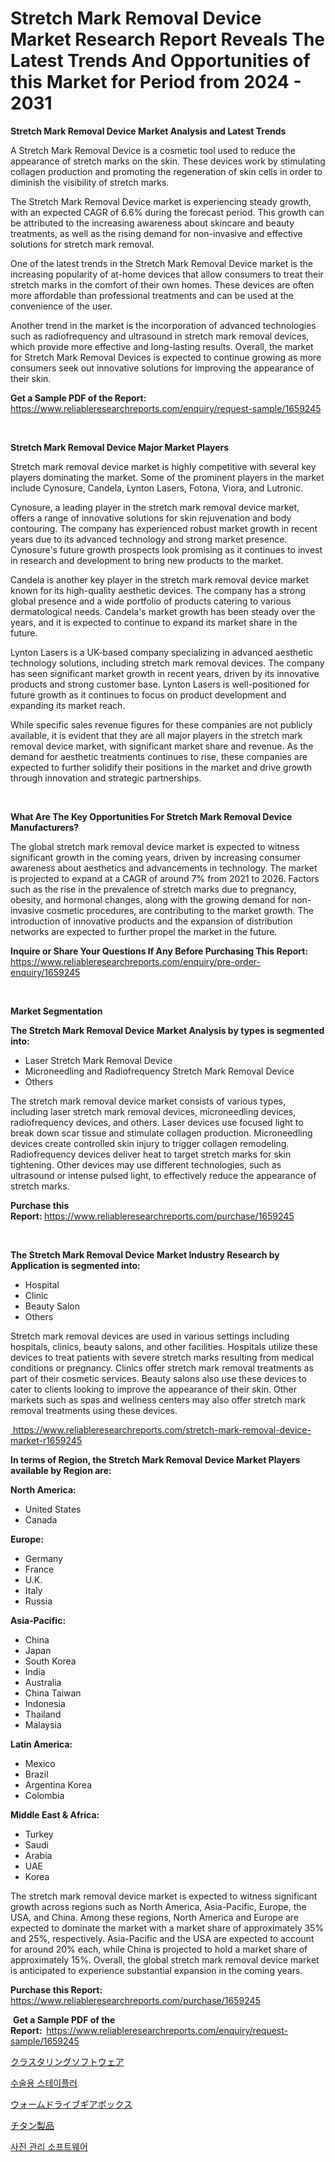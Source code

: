 <p><h1>Stretch Mark Removal Device Market Research Report Reveals The Latest Trends And Opportunities of this Market for Period from 2024 - 2031</h1></p><p><strong>Stretch Mark Removal Device Market Analysis and Latest Trends</strong></p>
<p><p>A Stretch Mark Removal Device is a cosmetic tool used to reduce the appearance of stretch marks on the skin. These devices work by stimulating collagen production and promoting the regeneration of skin cells in order to diminish the visibility of stretch marks.</p><p>The Stretch Mark Removal Device market is experiencing steady growth, with an expected CAGR of 6.6% during the forecast period. This growth can be attributed to the increasing awareness about skincare and beauty treatments, as well as the rising demand for non-invasive and effective solutions for stretch mark removal.</p><p>One of the latest trends in the Stretch Mark Removal Device market is the increasing popularity of at-home devices that allow consumers to treat their stretch marks in the comfort of their own homes. These devices are often more affordable than professional treatments and can be used at the convenience of the user.</p><p>Another trend in the market is the incorporation of advanced technologies such as radiofrequency and ultrasound in stretch mark removal devices, which provide more effective and long-lasting results. Overall, the market for Stretch Mark Removal Devices is expected to continue growing as more consumers seek out innovative solutions for improving the appearance of their skin.</p></p>
<p><strong>Get a Sample PDF of the Report:&nbsp;</strong> <a href="https://www.reliableresearchreports.com/enquiry/request-sample/1659245">https://www.reliableresearchreports.com/enquiry/request-sample/1659245</a></p>
<p>&nbsp;</p>
<p><strong>Stretch Mark Removal Device Major Market Players</strong></p>
<p><p>Stretch mark removal device market is highly competitive with several key players dominating the market. Some of the prominent players in the market include Cynosure, Candela, Lynton Lasers, Fotona, Viora, and Lutronic.</p><p>Cynosure, a leading player in the stretch mark removal device market, offers a range of innovative solutions for skin rejuvenation and body contouring. The company has experienced robust market growth in recent years due to its advanced technology and strong market presence. Cynosure's future growth prospects look promising as it continues to invest in research and development to bring new products to the market.</p><p>Candela is another key player in the stretch mark removal device market known for its high-quality aesthetic devices. The company has a strong global presence and a wide portfolio of products catering to various dermatological needs. Candela's market growth has been steady over the years, and it is expected to continue to expand its market share in the future.</p><p>Lynton Lasers is a UK-based company specializing in advanced aesthetic technology solutions, including stretch mark removal devices. The company has seen significant market growth in recent years, driven by its innovative products and strong customer base. Lynton Lasers is well-positioned for future growth as it continues to focus on product development and expanding its market reach.</p><p>While specific sales revenue figures for these companies are not publicly available, it is evident that they are all major players in the stretch mark removal device market, with significant market share and revenue. As the demand for aesthetic treatments continues to rise, these companies are expected to further solidify their positions in the market and drive growth through innovation and strategic partnerships.</p></p>
<p>&nbsp;</p>
<p><strong>What Are The Key Opportunities For Stretch Mark Removal Device Manufacturers?</strong></p>
<p><p>The global stretch mark removal device market is expected to witness significant growth in the coming years, driven by increasing consumer awareness about aesthetics and advancements in technology. The market is projected to expand at a CAGR of around 7% from 2021 to 2026. Factors such as the rise in the prevalence of stretch marks due to pregnancy, obesity, and hormonal changes, along with the growing demand for non-invasive cosmetic procedures, are contributing to the market growth. The introduction of innovative products and the expansion of distribution networks are expected to further propel the market in the future.</p></p>
<p><strong>Inquire or Share Your Questions If Any Before Purchasing This Report:</strong> <a href="https://www.reliableresearchreports.com/enquiry/pre-order-enquiry/1659245">https://www.reliableresearchreports.com/enquiry/pre-order-enquiry/1659245</a></p>
<p>&nbsp;</p>
<p><strong>Market Segmentation</strong></p>
<p><strong>The Stretch Mark Removal Device Market Analysis by types is segmented into:</strong></p>
<p><ul><li>Laser Stretch Mark Removal Device</li><li>Microneedling and Radiofrequency Stretch Mark Removal Device</li><li>Others</li></ul></p>
<p><p>The stretch mark removal device market consists of various types, including laser stretch mark removal devices, microneedling devices, radiofrequency devices, and others. Laser devices use focused light to break down scar tissue and stimulate collagen production. Microneedling devices create controlled skin injury to trigger collagen remodeling. Radiofrequency devices deliver heat to target stretch marks for skin tightening. Other devices may use different technologies, such as ultrasound or intense pulsed light, to effectively reduce the appearance of stretch marks.</p></p>
<p><strong>Purchase this Report:&nbsp;</strong><a href="https://www.reliableresearchreports.com/purchase/1659245">https://www.reliableresearchreports.com/purchase/1659245</a></p>
<p>&nbsp;</p>
<p><strong>The Stretch Mark Removal Device Market Industry Research by Application is segmented into:</strong></p>
<p><ul><li>Hospital</li><li>Clinic</li><li>Beauty Salon</li><li>Others</li></ul></p>
<p><p>Stretch mark removal devices are used in various settings including hospitals, clinics, beauty salons, and other facilities. Hospitals utilize these devices to treat patients with severe stretch marks resulting from medical conditions or pregnancy. Clinics offer stretch mark removal treatments as part of their cosmetic services. Beauty salons also use these devices to cater to clients looking to improve the appearance of their skin. Other markets such as spas and wellness centers may also offer stretch mark removal treatments using these devices.</p></p>
<p><a href="https://www.reliableresearchreports.com/stretch-mark-removal-device-market-r1659245">&nbsp;https://www.reliableresearchreports.com/stretch-mark-removal-device-market-r1659245</a></p>
<p><strong>In terms of Region, the Stretch Mark Removal Device Market Players available by Region are:</strong></p>
<p>
    <p> <strong> North America: </strong>
        <ul>
            <li>United States</li>
            <li>Canada</li>
        </ul>
        </p> 
    <p> <strong> Europe: </strong>
        <ul>
            <li>Germany</li>
            <li>France</li>
            <li>U.K.</li>
            <li>Italy</li>
            <li>Russia</li>
        </ul>
        </p> 
    <p> <strong> Asia-Pacific: </strong>
        <ul>
            <li>China</li>
            <li>Japan</li>
            <li>South Korea</li>
            <li>India</li>
            <li>Australia</li>
            <li>China Taiwan</li>
            <li>Indonesia</li>
            <li>Thailand</li>
            <li>Malaysia</li>
        </ul>
        </p> 
    <p> <strong> Latin America: </strong>
        <ul>
            <li>Mexico</li>
            <li>Brazil</li>
            <li>Argentina Korea</li>
            <li>Colombia</li>
        </ul>
        </p> 
    <p> <strong> Middle East & Africa: </strong>
        <ul>
            <li>Turkey</li>
            <li>Saudi</li>
            <li>Arabia</li>
            <li>UAE</li>
            <li>Korea</li>
        </ul>
    </p>
    </p>
<p><p>The stretch mark removal device market is expected to witness significant growth across regions such as North America, Asia-Pacific, Europe, the USA, and China. Among these regions, North America and Europe are expected to dominate the market with a market share of approximately 35% and 25%, respectively. Asia-Pacific and the USA are expected to account for around 20% each, while China is projected to hold a market share of approximately 15%. Overall, the global stretch mark removal device market is anticipated to experience substantial expansion in the coming years.</p></p>
<p><strong>Purchase this Report: </strong><a href="https://www.reliableresearchreports.com/purchase/1659245">https://www.reliableresearchreports.com/purchase/1659245</a></p>
<p>&nbsp;<strong>Get a Sample PDF of the Report:&nbsp;&nbsp;</strong><a href="https://www.reliableresearchreports.com/enquiry/request-sample/1659245">https://www.reliableresearchreports.com/enquiry/request-sample/1659245</a></p>
<p><strong></strong></p>
<p><p><a href="https://github.com/avbqbctihcbe2/Market-Research-Report-List-1/blob/main/650011948433.md">クラスタリングソフトウェア</a></p><p><a href="https://medium.com/@rowedrowe/%EC%88%98%EC%88%A0-%EC%8A%A4%ED%85%8C%EC%9D%B4%ED%94%8C%EB%9F%AC-%EC%8B%9C%EC%9E%A5-%EA%B7%9C%EB%AA%A8-%EC%8B%9C%EC%9E%A5-%EC%A0%84%EB%A7%9D-%EB%B0%8F-%EC%8B%9C%EC%9E%A5-%EC%98%88%EC%B8%A1-2024%EB%85%84%EB%B6%80%ED%84%B0-2031%EB%85%84%EA%B9%8C%EC%A7%80-b9f694b45e60">수술용 스테이플러</a></p><p><a href="https://medium.com/@idellamante2023/%E3%83%AF%E3%83%BC%E3%83%A0%E3%83%89%E3%83%A9%E3%82%A4%E3%83%96%E3%82%AE%E3%82%A2%E3%83%9C%E3%83%83%E3%82%AF%E3%82%B9%E5%B8%82%E5%A0%B4%E3%81%AE%E6%B4%9E%E5%AF%9F-%E5%B8%82%E5%A0%B4%E5%8B%95%E5%90%91-%E6%88%90%E9%95%B7-2024%E5%B9%B4%E3%81%8B%E3%82%892031%E5%B9%B4%E3%81%BE%E3%81%A7%E3%81%AE%E4%BA%88%E6%B8%AC-c6449b93d021">ウォームドライブギアボックス</a></p><p><a href="https://medium.com/@sebastianhodges1/%E3%83%81%E3%82%BF%E3%83%B3%E8%A3%BD%E5%93%81%E3%81%AE%E5%B8%82%E5%A0%B4%E5%B1%95%E6%9C%9B-%E6%A5%AD%E7%95%8C%E6%A6%82%E8%A6%81%E3%81%A8%E4%BA%88%E6%B8%AC-2024%E5%B9%B4%E3%81%8B%E3%82%892031%E5%B9%B4-833ff0d077f4">チタン製品</a></p><p><a href="https://medium.com/@matthiasdkins856/%EC%82%AC%EC%A7%84-%EA%B4%80%EB%A6%AC-%EC%86%8C%ED%94%84%ED%8A%B8%EC%9B%A8%EC%96%B4-%EC%8B%9C%EC%9E%A5-%EC%8B%9C%EC%9E%A5-cagr-%EC%8B%9C%EC%9E%A5-%EB%8F%99%ED%96%A5-%EB%B0%8F-%EC%84%B1%EC%9E%A5-%EC%A0%84%EB%9E%B5%EC%97%90-%EB%8C%80%ED%95%9C-%ED%86%B5%EC%B0%B0%EB%A0%A5-abc0c801e03e">사진 관리 소프트웨어</a></p></p>